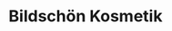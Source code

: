 ---
title: "Bildschön Kosmetik"
url: /admannshagen-bargeshagen/bildschoen-kosmetik/
shop: Friseur
---